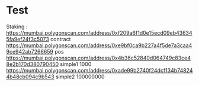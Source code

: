 # Test

Staking :
https://mumbai.polygonscan.com/address/0xf209a6f1d0e15ecd09eb436345fa9ef24f3c5073  contract
https://mumbai.polygonscan.com/address/0xe9bf0ca9b227a4f5de7a3caa49ce942ab7266659  pos
https://mumbai.polygonscan.com/address/0x4b36c52840d064749c83ce48e2b170d380790450  simple1 1000
https://mumbai.polygonscan.com/address/0xade99b2740f24dcf134b748244b48cb094c9b543  simple2 100000000